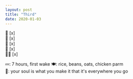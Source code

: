 ```yaml
---
layout: post
title: "Third"
date: 2020-01-03
---
```


📱 [x]  
📖 [x]  
🚀 [x]  
🌮 [x]  
🧘‍♂️ [x]
  
💤: 7 hours, first wake
🍽: rice, beans, oats, chicken parm   
💜: your soul is what you make it that it's everywhere you go  